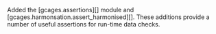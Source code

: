 Added the [gcages.assertions][] module and [gcages.harmonsation.assert_harmonised][]. These additions provide a number of useful assertions for run-time data checks.
